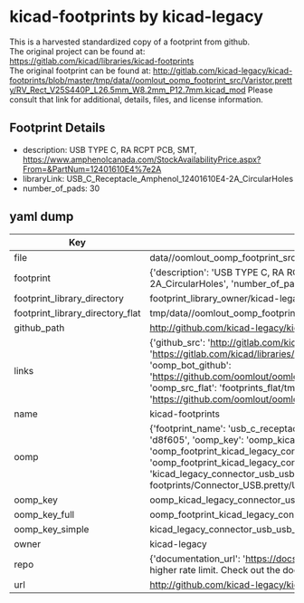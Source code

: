 # kicad-footprints by kicad-legacy  
This is a harvested standardized copy of a footprint from github.  
The original project can be found at:  
https://gitlab.com/kicad/libraries/kicad-footprints  
The original footprint can be found at:
http://gitlab.com/kicad-legacy/kicad-footprints/blob/master/tmp/data//oomlout_oomp_footprint_src/Varistor.pretty/RV_Rect_V25S440P_L26.5mm_W8.2mm_P12.7mm.kicad_mod
Please consult that link for additional, details, files, and license information.  
## Footprint Details
* description: USB TYPE C, RA RCPT PCB, SMT, https://www.amphenolcanada.com/StockAvailabilityPrice.aspx?From=&PartNum=12401610E4%7e2A  
* libraryLink: USB_C_Receptacle_Amphenol_12401610E4-2A_CircularHoles  
* number_of_pads: 30  
## yaml dump  
| Key | Value |  
| --- | --- |  
| file | data//oomlout_oomp_footprint_src/kicad-footprints/Connector_USB.pretty/USB_C_Receptacle_Amphenol_12401610E4-2A_CircularHoles.kicad_mod |  
| footprint | {'description': 'USB TYPE C, RA RCPT PCB, SMT, https://www.amphenolcanada.com/StockAvailabilityPrice.aspx?From=&PartNum=12401610E4%7e2A', 'libraryLink': 'USB_C_Receptacle_Amphenol_12401610E4-2A_CircularHoles', 'number_of_pads': 30} |  
| footprint_library_directory | footprint_library_owner/kicad-legacy_kicad-footprints |  
| footprint_library_directory_flat | tmp/data//oomlout_oomp_footprint_src/footprints_flat/kicad_legacy_connector_usb_usb_c_receptacle_amphenol_12401610e4_2a_circularholes/working |  
| github_path | http://github.com/kicad-legacy/kicad-footprints/blob/master/tmp/data//oomlout_oomp_footprint_src/Connector_USB.pretty/USB_C_Receptacle_Amphenol_12401610E4-2A_CircularHoles.kicad_mod |  
| links | {'github_src': 'http://gitlab.com/kicad-legacy/kicad-footprints/blob/master/tmp/data//oomlout_oomp_footprint_src/Varistor.pretty/RV_Rect_V25S440P_L26.5mm_W8.2mm_P12.7mm.kicad_mod', 'github_src_repo': 'https://gitlab.com/kicad/libraries/kicad-footprints', 'oomp_bot': 'tmp/data//oomlout_oomp_footprint_src/footprints/kicad_legacy_connector_usb_usb_c_receptacle_amphenol_12401610e4_2a_circularholes/working', 'oomp_bot_github': 'https://github.com/oomlout/oomlout_oomp_footprint_bot/tree/main/tmp/data//oomlout_oomp_footprint_src/footprints/kicad_legacy_connector_usb_usb_c_receptacle_amphenol_12401610e4_2a_circularholes/working', 'oomp_src_flat': 'footprints_flat/tmp/data//oomlout_oomp_footprint_src/footprints_flat/kicad_legacy_connector_usb_usb_c_receptacle_amphenol_12401610e4_2a_circularholes/working', 'oomp_src_flat_github': 'https://github.com/oomlout/oomlout_oomp_footprint_src/tree/main/tmp/data//oomlout_oomp_footprint_src/footprints_flat/kicad_legacy_connector_usb_usb_c_receptacle_amphenol_12401610e4_2a_circularholes/working'} |  
| name | kicad-footprints |  
| oomp | {'footprint_name': 'usb_c_receptacle_amphenol_12401610e4_2a_circularholes', 'library_name': 'connector_usb', 'md5': 'd8f605161cf2802ee749cd6dded3d871', 'md5_10': 'd8f605161c', 'md5_5': 'd8f60', 'md5_6': 'd8f605', 'oomp_key': 'oomp_kicad_legacy_connector_usb_usb_c_receptacle_amphenol_12401610e4_2a_circularholes', 'oomp_key_extra': 'oomp_footprint_kicad_legacy_connector_usb_usb_c_receptacle_amphenol_12401610e4_2a_circularholes', 'oomp_key_full': 'oomp_footprint_kicad_legacy_connector_usb_usb_c_receptacle_amphenol_12401610e4_2a_circularholes_d8f605', 'oomp_key_simple': 'kicad_legacy_connector_usb_usb_c_receptacle_amphenol_12401610e4_2a_circularholes', 'original_filename': 'data//oomlout_oomp_footprint_src/kicad-footprints/Connector_USB.pretty/USB_C_Receptacle_Amphenol_12401610E4-2A_CircularHoles.kicad_mod', 'owner_name': 'kicad_legacy'} |  
| oomp_key | oomp_kicad_legacy_connector_usb_usb_c_receptacle_amphenol_12401610e4_2a_circularholes |  
| oomp_key_full | oomp_footprint_kicad_legacy_connector_usb_usb_c_receptacle_amphenol_12401610e4_2a_circularholes |  
| oomp_key_simple | kicad_legacy_connector_usb_usb_c_receptacle_amphenol_12401610e4_2a_circularholes |  
| owner | kicad-legacy |  
| repo | {'documentation_url': 'https://docs.github.com/rest/overview/resources-in-the-rest-api#rate-limiting', 'message': "API rate limit exceeded for 84.66.142.224. (But here's the good news: Authenticated requests get a higher rate limit. Check out the documentation for more details.)"} |  
| url | http://github.com/kicad-legacy/kicad-footprints |  

